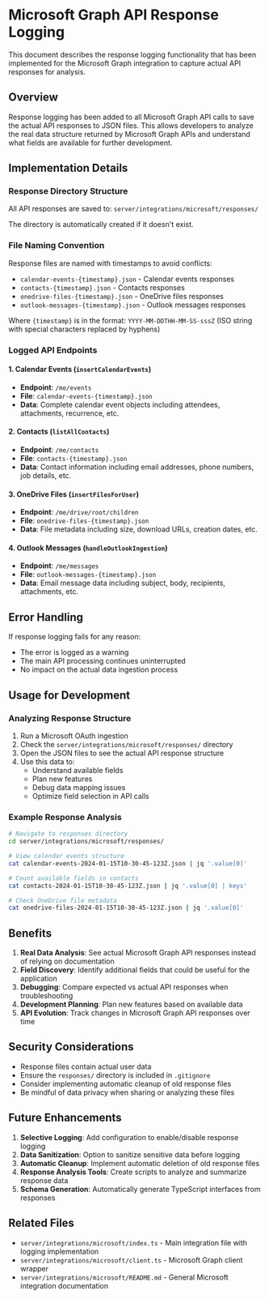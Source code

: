 # Microsoft Graph API Response Logging

This document describes the response logging functionality that has been implemented for the Microsoft Graph integration to capture actual API responses for analysis.

## Overview

Response logging has been added to all Microsoft Graph API calls to save the actual API responses to JSON files. This allows developers to analyze the real data structure returned by Microsoft Graph APIs and understand what fields are available for further development.

## Implementation Details

### Response Directory Structure

All API responses are saved to: `server/integrations/microsoft/responses/`

The directory is automatically created if it doesn't exist.

### File Naming Convention

Response files are named with timestamps to avoid conflicts:
- `calendar-events-{timestamp}.json` - Calendar events responses
- `contacts-{timestamp}.json` - Contacts responses  
- `onedrive-files-{timestamp}.json` - OneDrive files responses
- `outlook-messages-{timestamp}.json` - Outlook messages responses

Where `{timestamp}` is in the format: `YYYY-MM-DDTHH-MM-SS-sssZ` (ISO string with special characters replaced by hyphens)

### Logged API Endpoints

#### 1. Calendar Events (`insertCalendarEvents`)
- **Endpoint**: `/me/events`
- **File**: `calendar-events-{timestamp}.json`
- **Data**: Complete calendar event objects including attendees, attachments, recurrence, etc.

#### 2. Contacts (`listAllContacts`)
- **Endpoint**: `/me/contacts`
- **File**: `contacts-{timestamp}.json`
- **Data**: Contact information including email addresses, phone numbers, job details, etc.

#### 3. OneDrive Files (`insertFilesForUser`)
- **Endpoint**: `/me/drive/root/children`
- **File**: `onedrive-files-{timestamp}.json`
- **Data**: File metadata including size, download URLs, creation dates, etc.

#### 4. Outlook Messages (`handleOutlookIngestion`)
- **Endpoint**: `/me/messages`
- **File**: `outlook-messages-{timestamp}.json`
- **Data**: Email message data including subject, body, recipients, attachments, etc.

## Error Handling

If response logging fails for any reason:
- The error is logged as a warning
- The main API processing continues uninterrupted
- No impact on the actual data ingestion process

## Usage for Development

### Analyzing Response Structure

1. Run a Microsoft OAuth ingestion
2. Check the `server/integrations/microsoft/responses/` directory
3. Open the JSON files to see the actual API response structure
4. Use this data to:
   - Understand available fields
   - Plan new features
   - Debug data mapping issues
   - Optimize field selection in API calls

### Example Response Analysis

```bash
# Navigate to responses directory
cd server/integrations/microsoft/responses/

# View calendar events structure
cat calendar-events-2024-01-15T10-30-45-123Z.json | jq '.value[0]'

# Count available fields in contacts
cat contacts-2024-01-15T10-30-45-123Z.json | jq '.value[0] | keys'

# Check OneDrive file metadata
cat onedrive-files-2024-01-15T10-30-45-123Z.json | jq '.value[0]'
```

## Benefits

1. **Real Data Analysis**: See actual Microsoft Graph API responses instead of relying on documentation
2. **Field Discovery**: Identify additional fields that could be useful for the application
3. **Debugging**: Compare expected vs actual API responses when troubleshooting
4. **Development Planning**: Plan new features based on available data
5. **API Evolution**: Track changes in Microsoft Graph API responses over time

## Security Considerations

- Response files contain actual user data
- Ensure the `responses/` directory is included in `.gitignore`
- Consider implementing automatic cleanup of old response files
- Be mindful of data privacy when sharing or analyzing these files

## Future Enhancements

1. **Selective Logging**: Add configuration to enable/disable response logging
2. **Data Sanitization**: Option to sanitize sensitive data before logging
3. **Automatic Cleanup**: Implement automatic deletion of old response files
4. **Response Analysis Tools**: Create scripts to analyze and summarize response data
5. **Schema Generation**: Automatically generate TypeScript interfaces from responses

## Related Files

- `server/integrations/microsoft/index.ts` - Main integration file with logging implementation
- `server/integrations/microsoft/client.ts` - Microsoft Graph client wrapper
- `server/integrations/microsoft/README.md` - General Microsoft integration documentation
